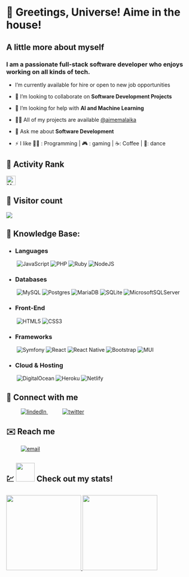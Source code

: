 # 👋 Greetings, Universe! Aime in the house!

## A little more about myself

<h3>I am a passionate full-stack software developer who enjoys working on all kinds of tech.</h3>

- I’m currently available for hire or open to new job opportunities

- 👯 I’m looking to collaborate on **Software Development Projects**

- 🤝 I’m looking for help with **AI and Machine Learning**

- 👨‍💻 All of my projects are available [@aimemalaika](https://aimemalaika.github.io/portofolio/)

- 💬 Ask me about **Software Development**

- ⚡ I like 👨‍💻 : Programming | 🎮 : gaming | ☕: Coffee | 🕺: dance

## 👱 Activity Rank
<img height="25px" src="https://en14otg29lq8tgq.m.pipedream.net" alt="Most Active GitHub User Rank">

## 👱 Visitor count
<img src="https://profile-counter.glitch.me/aimemalaika/count.svg" />

## 👀 Knowledge Base:

- ### Languages
&ensp;&ensp;&ensp;&ensp;![JavaScript](https://img.shields.io/badge/javascript-%23323330.svg?style=for-the-badge&logo=javascript&logoColor=%23F7DF1E)  ![PHP](https://img.shields.io/badge/php-%23777BB4.svg?style=for-the-badge&logo=php&logoColor=white) ![Ruby](https://img.shields.io/badge/ruby-%23CC342D.svg?style=for-the-badge&logo=ruby&logoColor=white) ![NodeJS](https://img.shields.io/badge/node.js-6DA55F?style=for-the-badge&logo=node.js&logoColor=white)
- ### Databases
&ensp;&ensp;&ensp;&ensp;![MySQL](https://img.shields.io/badge/mysql-%2300f.svg?style=for-the-badge&logo=mysql&logoColor=white) ![Postgres](https://img.shields.io/badge/postgres-%23316192.svg?style=for-the-badge&logo=postgresql&logoColor=white)  ![MariaDB](https://img.shields.io/badge/MariaDB-003545?style=for-the-badge&logo=mariadb&logoColor=white)  ![SQLite](https://img.shields.io/badge/sqlite-%2307405e.svg?style=for-the-badge&logo=sqlite&logoColor=white) ![MicrosoftSQLServer](https://img.shields.io/badge/Microsoft%20SQL%20Sever-CC2927?style=for-the-badge&logo=microsoft%20sql%20server&logoColor=white)
- ### Front-End
&ensp;&ensp;&ensp;&ensp;![HTML5](https://img.shields.io/badge/html5-%23E34F26.svg?style=for-the-badge&logo=html5&logoColor=white)  ![CSS3](https://img.shields.io/badge/css3-%231572B6.svg?style=for-the-badge&logo=css3&logoColor=white)
- ### Frameworks
&ensp;&ensp;&ensp;&ensp;![Symfony](https://img.shields.io/badge/symfony-%23000000.svg?style=for-the-badge&logo=symfony&logoColor=white)   ![React](https://img.shields.io/badge/react-%2320232a.svg?style=for-the-badge&logo=react&logoColor=%2361DAFB)   ![React Native](https://img.shields.io/badge/react_native-%2320232a.svg?style=for-the-badge&logo=react&logoColor=%2361DAFB) ![Bootstrap](https://img.shields.io/badge/bootstrap-%23563D7C.svg?style=for-the-badge&logo=bootstrap&logoColor=white) ![MUI](https://img.shields.io/badge/MUI-%230081CB.svg?style=for-the-badge&logo=material-ui&logoColor=white)
- ### Cloud & Hosting
&ensp;&ensp;&ensp;&ensp;![DigitalOcean](https://img.shields.io/badge/DigitalOcean-%230167ff.svg?style=for-the-badge&logo=digitalOcean&logoColor=white) ![Heroku](https://img.shields.io/badge/heroku-%23430098.svg?style=for-the-badge&logo=heroku&logoColor=white) ![Netlify](https://img.shields.io/badge/netlify-%23000000.svg?style=for-the-badge&logo=netlify&logoColor=#00C7B7)

## 🤝 Connect with me

<div>
  <div>
    &ensp;&ensp;&ensp;&ensp;&ensp; <a  href="https://www.linkedin.com/in/aimemalaika/" target="_blank">
      <img src="https://img.shields.io/badge/Linked%20In-0A66C2.svg?style=for-the-badge&logo=linkedin&logoColor=white" alt="lindedIn"/>
    </a>
    &ensp;&ensp;&ensp;&ensp;&ensp; <a href="https://twitter.com/Aime_Malaika" target="_blank">
     <img src="https://img.shields.io/badge/Twitter-1DA1F2.svg?style=for-the-badge&logo=twitter&logoColor=white" alt="twitter"/>
    </a>
  </div>
</div>

## ✉️ Reach me

<p>
  &ensp;&ensp;&ensp;&ensp;&ensp; <a href="mailto:aimemalaika1995@gmail.com?subject=Feedback%20From%20Github&body=Hello," target="_blank">
    <img src="https://img.shields.io/badge/Gmail-D14836?style=for-the-badge&logo=gmail&logoColor=white" alt="email"/>
  </a>
</p>

## 💹 <img src="https://media.giphy.com/media/VgCDAzcKvsR6OM0uWg/giphy.gif" width="50"> Check out my stats!

<h3>
  <p>
    <a href="https://github.com/aimemalaika">
      <img height="200em"
      src="https://github-readme-stats-eight-theta.vercel.app/api?username=aimemalaika&show_icons=true&theme=tokyonight&count_private=true" />
    <img height="200em"
      src="https://github-readme-stats.vercel.app/api/top-langs/?username=aimemalaika&show_icons=true&layout=compact&langs_count=15&theme=tokyonight" />
    </a>
  </p>
</h3>
